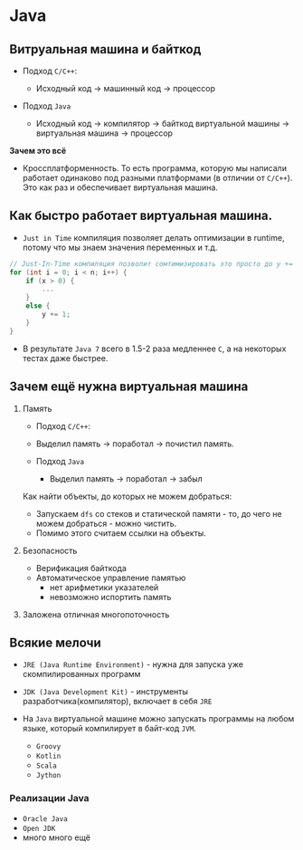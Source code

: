 # Java

## Витруальная машина и байткод 

- Подход `C/C++`:
    - Исходный код -> машинный код -> процессор
    

- Подход `Java`
    - Исходный код -> компилятор ->  байткод виртуальной машины -> виртуальная машина -> процессор

**Зачем это всё** 

- Кроссплатформенность. То есть программа, которую мы написали работает одинаково под разными платформами (в отличии от `C/C++`). Это как раз и обеспечивает виртуальная машина.

## Как быстро работает виртуальная машина.

- `Just in Time` компиляция позволяет делать оптимизации в runtime, потому что мы знаем значения переменных и т.д. 

```c++
// Just-In-Time компиляция позволит сомтимизировать это просто до y += n, если, например x <= 0.
for (int i = 0; i < n; i++) {
    if (x > 0) {
        ...
    }
    else {
        y += 1;
    }
}
```

- В результате `Java 7` всего в 1.5-2 раза медленнее `C`, а на некоторых тестах даже быстрее.

## Зачем ещё нужна виртуальная машина

1. Память 
    - Подход `C/C++`:
    - Выделил память -> поработал -> почистил память.

    - Подход `Java`
        - Выделил память -> поработал -> забыл

    Как найти объекты, до которых не можем добраться:
    - Запускаем `dfs` со стеков и статической памяти - то, до чего не можем добраться  - можно чистить.
    - Помимо этого считаем ссылки на объекты. 

2. Безопасность
    - Верификация байткода
    - Автоматическое управление памятью
        - нет арифметики указателей
        - невозможно испортить память

3. Заложена отличная многопоточность

## Всякие мелочи

- `JRE (Java Runtime Environment)` - нужна для запуска уже скомпилированных программ

- `JDK (Java Development Kit)` - инструменты разработчика(компилятор), включает в себя `JRE`

- На `Java` виртуальной машине можно запускать программы на любом языке, который компилирует в байт-код `JVM`. 
    - `Groovy`
    - `Kotlin`
    - `Scala`
    - `Jython`

### Реализации Java

- `Oracle Java`
- `Open JDK`
- много много ещё


